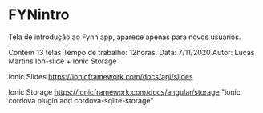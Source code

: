 # FYNintro
Tela de introdução ao Fynn app, aparece apenas para novos usuários.

Contém 13 telas
Tempo de trabalho: 12horas.
Data: 7/11/2020
Autor: Lucas Martins
Ion-slide + Ionic Storage


Ionic Slides
https://ionicframework.com/docs/api/slides

Ionic Storage
https://ionicframework.com/docs/angular/storage
"ionic cordova plugin add cordova-sqlite-storage"
